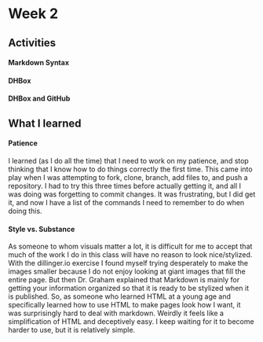 # Week 2
## Activities
#### Markdown Syntax

#### DHBox

#### DHBox and GitHub

## What I learned

#### Patience
I learned (as I do all the time) that I need to work on my patience, and stop thinking that I know how to do things correctly the first time. This came into play when I was attempting to fork, clone, branch, add files to, and push a repository. I had to try this three times before actually getting it, and all I was doing was forgetting to commit changes. It was frustrating, but I did get it, and now I have a list of the commands I need to remember to do when doing this. 

#### Style vs. Substance
As someone to whom visuals matter a lot, it is difficult for me to accept that much of the work I do in this class will have no reason to look nice/stylized. With the dillinger.io exercise I found myself trying desperately to make the images smaller because I do not enjoy looking at giant images that fill the entire page. But then Dr. Graham explained that Markdown is mainly for getting your information organized so that it is ready to be stylized when it is published. So, as someone who learned HTML at a young age and specifically learned how to use HTML to make pages look how I want, it was surprisingly hard to deal with markdown. Weirdly it feels like a simplification of HTML and deceptively easy. I keep waiting for it to become harder to use, but it is relatively simple. 

